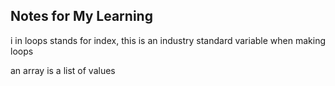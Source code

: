 Notes for My Learning
---

i in loops stands for index, this is an industry standard variable when making loops 

an array is a list of values